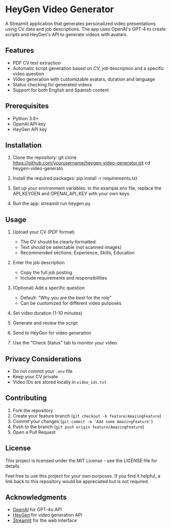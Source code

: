 # HeyGen Video Generator

A Streamlit application that generates personalized video presentations using CV data and job descriptions. The app uses OpenAI's GPT-4 to create scripts and HeyGen's API to generate videos with avatars.

## Features

- PDF CV text extraction
- Automatic script generation based on CV, job description and a specific video question
- Video generation with customizable avatars, duration and language
- Status checking for generated videos
- Support for both English and Spanish content

## Prerequisites

- Python 3.8+
- OpenAI API key
- HeyGen API key

## Installation

1. Clone the repository:
git clone https://github.com/yourusername/heygen-video-generator.git
cd heygen-video-generato

2. Install the required packages:
pip install -r requirements.txt

3. Set up your environment variables: in the example.env file, replace the API_KEYGEN and OPENAI_API_KEY with your own keys.

4. Run the app:
streamlit run heygen.py

## Usage

1. Upload your CV (PDF format)
   - The CV should be clearly formatted
   - Text should be selectable (not scanned images)
   - Recommended sections: Experience, Skills, Education

2. Enter the job description
   - Copy the full job posting
   - Include requirements and responsibilities

3. (Optional) Add a specific question
   - Default: "Why you are the best for the role"
   - Can be customized for different video purposes

4. Set video duration (1-10 minutes)

5. Generate and review the script

6. Send to HeyGen for video generation

7. Use the "Check Status" tab to monitor your video

## Privacy Considerations

- Do not commit your `.env` file
- Keep your CV private
- Video IDs are stored locally in `video_ids.txt`

## Contributing

1. Fork the repository
2. Create your feature branch (`git checkout -b feature/AmazingFeature`)
3. Commit your changes (`git commit -m 'Add some AmazingFeature'`)
4. Push to the branch (`git push origin feature/AmazingFeature`)
5. Open a Pull Request

## License

This project is licensed under the MIT License - see the LICENSE file for details.

Feel free to use this project for your own purposes. If you find it helpful, a link back to this repository would be appreciated but is not required.

## Acknowledgments

- [OpenAI](https://openai.com/) for GPT-4o API
- [HeyGen](https://www.heygen.com/) for video generation API
- [Streamlit](https://streamlit.io/) for the web interface





